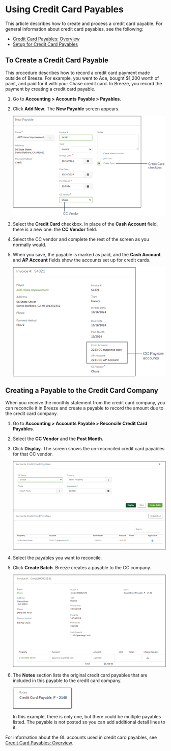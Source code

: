 # Using Credit Card Payables

This article describes how to create and process a credit card payable. For general information about credit card payables, see the following:

- [Credit Card Payables: Overview](#)
- [Setup for Credit Card Payables](#)

## To Create a Credit Card Payable

This procedure describes how to record a credit card payment made outside of Breeze. For example, you went to Ace, bought $1,200 worth of paint, and paid for it with your Chase credit card. In Breeze, you record the payment by creating a credit card payable.

1. Go to **Accounting > Accounts Payable > Payables**.
2. Click **Add New**. The **New Payable** screen appears.

   ![New Payable](images/cc_payables_using_01.png)

3. Select the **Credit Card** checkbox. In place of the **Cash Account** field, there is a new one: the **CC Vendor** field.
4. Select the CC vendor and complete the rest of the screen as you normally would.
5. When you save, the payable is marked as paid, and the **Cash Account** and **AP Account** fields show the accounts set up for credit cards.

   ![Payable Marked as Paid](images/cc_payables_using_05.png)

## Creating a Payable to the Credit Card Company

When you receive the monthly statement from the credit card company, you can reconcile it in Breeze and create a payable to record the amount due to the credit card company.

1. Go to **Accounting > Accounts Payable > Reconcile Credit Card Payables**.
2. Select the **CC Vendor** and the **Post Month**.
3. Click **Display**. The screen shows the un-reconciled credit card payables for that CC vendor.

   ![Unreconciled Payables](images/cc_payables_using_04.png)

4. Select the payables you want to reconcile.
5. Click **Create Batch**. Breeze creates a payable to the CC company.

   ![Create Batch](images/cc_payables_using_06.png)

6. The **Notes** section lists the original credit card payables that are included in this payable to the credit card company.

   ![Notes Section](images/cc_payables_using_07.png)

   In this example, there is only one, but there could be multiple payables listed. The payable is not posted so you can add additional detail lines to it.

For information about the GL accounts used in credit card payables, see [Credit Card Payables: Overview](./Credit_Card.md).
